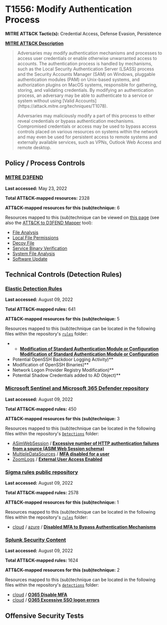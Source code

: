 # T1556: Modify Authentication Process
**MITRE ATT&CK Tactic(s):** Credential Access, Defense Evasion, Persistence

**[MITRE ATT&CK Description](https://attack.mitre.org/techniques/T1556)**
<blockquote>Adversaries may modify authentication mechanisms and processes to access user credentials or enable otherwise unwarranted access to accounts. The authentication process is handled by mechanisms, such as the Local Security Authentication Server (LSASS) process and the Security Accounts Manager (SAM) on Windows, pluggable authentication modules (PAM) on Unix-based systems, and authorization plugins on MacOS systems, responsible for gathering, storing, and validating credentials. By modifying an authentication process, an adversary may be able to authenticate to a service or system without using [Valid Accounts](https://attack.mitre.org/techniques/T1078).

Adversaries may maliciously modify a part of this process to either reveal credentials or bypass authentication mechanisms. Compromised credentials or access may be used to bypass access controls placed on various resources on systems within the network and may even be used for persistent access to remote systems and externally available services, such as VPNs, Outlook Web Access and remote desktop.</blockquote>

## Policy / Process Controls
### [MITRE D3FEND](https://d3fend.mitre.org/)
**Last accessed:** May 23, 2022

**Total ATT&CK-mapped resources:** 2328

**ATT&CK-mapped resources for this (sub)technique:** 6

Resources mapped to this (sub)technique can be viewed on [this page](https://d3fend.mitre.org/) (see also the [ATT&CK to D3FEND Mapper](https://d3fend.mitre.org/tools/attack-mapper) tool):

* [File Analysis](https://d3fend.mitre.org/technique/d3f:FileAnalysis)
* [Local File Permissions](https://d3fend.mitre.org/technique/d3f:LocalFilePermissions)
* [Decoy File](https://d3fend.mitre.org/technique/d3f:DecoyFile)
* [Service Binary Verification](https://d3fend.mitre.org/technique/d3f:ServiceBinaryVerification)
* [System File Analysis](https://d3fend.mitre.org/technique/d3f:SystemFileAnalysis)
* [Software Update](https://d3fend.mitre.org/technique/d3f:SoftwareUpdate)

## Technical Controls (Detection Rules)
### [Elastic Detection Rules](https://github.com/elastic/detection-rules)
**Last accessed:** August 09, 2022

**Total ATT&CK-mapped rules:** 641

**ATT&CK-mapped resources for this (sub)technique:** 5

Resources mapped to this (sub)technique can be located in the following files within the repository's <code>[rules](https://github.com/elastic/detection-rules/tree/main/rules)</code> folder:

* * **[Modification of Standard Authentication Module or Configuration](https://github.com/elastic/detection-rules/blob/main/rules/cross-platform/persistence_credential_access_modify_auth_module_or_config.toml)**
**[Modification of Standard Authentication Module or Configuration](https://github.com/elastic/detection-rules/blob/main/rules/cross-platform/persistence_credential_access_modify_auth_module_or_config.toml)**
* Potential OpenSSH Backdoor Logging Activity)**
* Modification of OpenSSH Binaries)**
* Network Logon Provider Registry Modification)**
* Potential Shadow Credentials added to AD Object)**

### [Microsoft Sentinel and Microsoft 365 Defender repository](https://github.com/Azure/Azure-Sentinel)
**Last accessed:** August 09, 2022

**Total ATT&CK-mapped rules:** 450

**ATT&CK-mapped resources for this (sub)technique:** 3

Resources mapped to this (sub)technique can be located in the following files within the repository's <code>[Detections](https://github.com/Azure/Azure-Sentinel/tree/master/Detections)</code> folder:

* [ASimWebSession](https://github.com/Azure/Azure-Sentinel/tree/master/Detections/ASimWebSession/) / **[Excessive number of HTTP authentication failures from a source (ASIM Web Session schema)](https://github.com/Azure/Azure-Sentinel/blob/master/Detections/ASimWebSession/ExcessiveNetworkFailuresFromSource.yaml)**
* [MultipleDataSources](https://github.com/Azure/Azure-Sentinel/tree/master/Detections/MultipleDataSources/) / **[MFA disabled for a user](https://github.com/Azure/Azure-Sentinel/blob/master/Detections/MultipleDataSources/MFADisable.yaml)**
* [ZoomLogs](https://github.com/Azure/Azure-Sentinel/tree/master/Detections/ZoomLogs/) / **[External User Access Enabled](https://github.com/Azure/Azure-Sentinel/blob/master/Detections/ZoomLogs/ExternalUserAccess.yaml)**

### [Sigma rules public repository](https://github.com/SigmaHQ/sigma)
**Last accessed:** August 09, 2022

**Total ATT&CK-mapped rules:** 2578

**ATT&CK-mapped resources for this (sub)technique:** 1

Resources mapped to this (sub)technique can be located in the following files within the repository's <code>[rules](https://github.com/SigmaHQ/sigma/tree/master/rules)</code> folder:

* [cloud](https://github.com/SigmaHQ/sigma/tree/master/rules/cloud/) / [azure](https://github.com/SigmaHQ/sigma/tree/master/rules/cloud/azure/) / **[Disabled MFA to Bypass Authentication Mechanisms](https://github.com/SigmaHQ/sigma/blob/master/rules/cloud/azure/azure_mfa_disabled.yml)**

### [Splunk Security Content](https://github.com/splunk/security_content)
**Last accessed:** August 09, 2022

**Total ATT&CK-mapped rules:** 1624

**ATT&CK-mapped resources for this (sub)technique:** 2

Resources mapped to this (sub)technique can be located in the following files within the repository's <code>[detections](https://github.com/splunk/security_content/tree/develop/detections)</code> folder:

* [cloud](https://github.com/splunk/security_content/tree/develop/detections/cloud/) / **[O365 Disable MFA](https://github.com/splunk/security_content/blob/develop/detections/cloud/o365_disable_mfa.yml)**
* [cloud](https://github.com/splunk/security_content/tree/develop/detections/cloud/) / **[O365 Excessive SSO logon errors](https://github.com/splunk/security_content/blob/develop/detections/cloud/o365_excessive_sso_logon_errors.yml)**


## Offensive Security Tests
